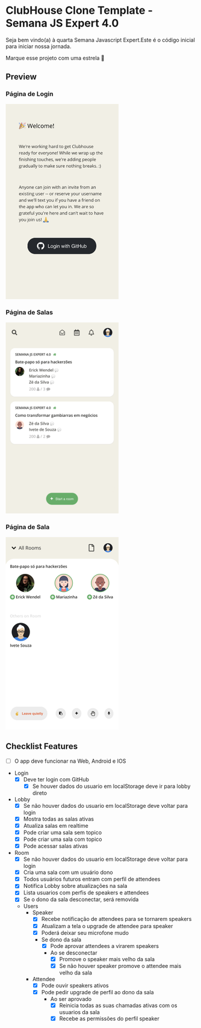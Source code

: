# ClubHouse Clone Template - Semana JS Expert 4.0

Seja bem vindo(a) à quarta Semana Javascript Expert.Este é o código inicial para iniciar nossa jornada.

Marque esse projeto com uma estrela 🌟

## Preview

### Página de Login

<img src="https://github.com/ErickWendel/semanajsexpert-clubhouse-template/raw/main/assets/printscreen/clubhouse-login.PNG" width="300" alt="Login" />

### Página de Salas

<img src="https://github.com/ErickWendel/semanajsexpert-clubhouse-template/raw/main/assets/printscreen/clubhouse-home.PNG" width="300" alt="Home" />

### Página de Sala

<img src="https://github.com/ErickWendel/semanajsexpert-clubhouse-template/raw/main/assets/printscreen/clubhouse-room.PNG" width="300" alt="Room" />

## Checklist Features

- [ ] O app deve funcionar na Web, Android e IOS
- Login
  - [x] Deve ter login com GitHub
    - [x] Se houver dados do usuario em localStorage deve ir para lobby direto

- Lobby
  - [x] Se não houver dados do usuario em localStorage deve voltar para login
  - [x] Mostra todas as salas ativas
  - [x] Atualiza salas em realtime
  - [x] Pode criar uma sala sem topico
  - [x] Pode criar uma sala com topico
  - [x] Pode acessar salas ativas
- Room
  - [x] Se não houver dados do usuario em localStorage deve voltar para login
  - [x] Cria uma sala com um usuário dono
  - [x] Todos usuários futuros entram com perfil de attendees
  - [x] Notifica Lobby sobre atualizações na sala
  - [x] Lista usuarios com perfis de speakers e attendees
  - [x] Se o dono da sala desconectar, será removida
  - Users
    - Speaker
      - [x] Recebe notificação de attendees para se tornarem speakers
      - [x] Atualizam a tela o upgrade de attendee para speaker
      - [x] Poderá deixar seu microfone mudo
      - Se dono da sala
        - [x] Pode aprovar attendees a virarem speakers
        - Ao se desconectar
          - [x] Promove o speaker mais velho da sala
          - [x] Se não houver speaker promove o attendee mais velho da sala
    - Attendee
      - [x] Pode ouvir speakers ativos
      - [x] Pode pedir upgrade de perfil ao dono da sala
        - Ao ser aprovado
          - [x] Reinicia todas as suas chamadas ativas com os usuarios da sala
          - [x] Recebe as permissões do perfil speaker
